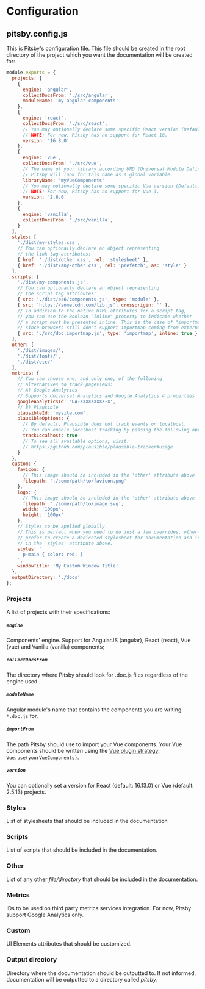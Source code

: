 # Configuration

## pitsby.config.js

This is Pitsby's configuration file. This file should be created in the root directory of the project which you want the documentation will be created for:

``` javascript
module.exports = {
  projects: [
    {
      engine: 'angular',
      collectDocsFrom: './src/angular',
      moduleName: 'my-angular-components'
    },
    {
      engine: 'react',
      collectDocsFrom: './src/react',
      // You may optionally declare some specific React version (Default: 16.13.0)
      // NOTE: For now, Pitsby has no support for React 18.
      version: '16.8.0'
    },
    {
      engine: 'vue',
      collectDocsFrom: './src/vue',
      // The name of your library according UMD (Universal Module Definition).
      // Pitsby will look for this name as a global variable.
      libraryName: 'myVueComponents'
      // You may optionally declare some specific Vue version (Default: 2.5.13)
      // NOTE: For now, Pitsby has no support for Vue 3.
      version: '2.6.0'
    },
    {
      engine: 'vanilla',
      collectDocsFrom: './src/vanilla',
    }
  ],
  styles: [
    './dist/my-styles.css',
    // You can optionally declare an object representing
    // the link tag attributes:
    { href: './dist/other.css', rel: 'stylesheet' },
    { href: './dist/any-other.css', rel: 'prefetch', as: 'style' }
  ],
  scripts: [
    './dist/my-components.js',
    // You can optionally declare an object representing
    // the script tag attributes:
    { src: './dist/es6/components.js', type: 'module' },
    { src: 'https://some.cdn.com/lib.js', crossorigin: '' },
    // In addition to the native HTML attributes for a script tag,
    // you can use the Boolean "inline" property to indicate whether
    // a script must be presented inline. This is the case of "importmaps",
    // since browsers still don't support importmap coming from external sources.
    { src: './src/doc.importmap.js', type: 'importmap', inline: true }
  ],
  other: [
    './dist/images/',
    './dist/fonts/',
    './dist/etc/'
  ],
  metrics: {
    // You can choose one, and only one, of the following
    // alternatives to track pageviews:
    // A) Google Analytics
    // Supports Universal Analytics and Google Analytics 4 properties
    googleAnalyticsId: 'UA-XXXXXXXXX-X',
    // B) Plausible
    plausibleId: 'mysite.com',
    plausibleOptions: {
      // By default, Plausible does not track events on localhost.
      // You can enable localhost tracking by passing the following option:
      trackLocalhost: true
      // To see all available options, visit:
      // https://github.com/plausible/plausible-tracker#usage
    }
  },
  custom: {
    favicon: {
      // This image should be included in the 'other' attribute above
      filepath: './some/path/to/favicon.png'
    },
    logo: {
      // This image should be included in the 'other' attribute above
      filepath: './some/path/to/image.svg',
      width: '100px',
      height: '100px'
    },
    // Styles to be applied globally.
    // This is perfect when you need to do just a few overrides, otherwise,
    // prefer to create a dedicated stylesheet for documentation and include it
    // in the 'styles' attribute above.
    styles: `
      p-main { color: red; }
    `,
    windowTitle: 'My Custom Window Title'
  },
  outputDirectory: './docs'
};

```

### Projects
A list of projects with their specifications:

##### `engine`
Components' engine. Support for AngularJS (angular), React (react), Vue (vue) and Vanilla (vanilla) components;

##### `collectDocsFrom`
The directory where Pitsby should look for .doc.js files regardless of the engine used.

##### `moduleName`
Angular module's name that contains the components you are writing `*.doc.js` for.

##### `importFrom`
The path Pitsby should use to import your Vue components. Your Vue components should be written using the [Vue plugin strategy](https://vuejs.org/v2/guide/plugins.html): `Vue.use(yourVueComponents)`.

##### `version`
You can optionally set a version for React (default: 16.13.0) or Vue (default: 2.5.13) projects.

### Styles
List of stylesheets that should be included in the documentation

### Scripts
List of scripts that should be included in the documentation.

### Other
List of any other *file/directory* that should be included in the documentation.

### Metrics
IDs to be used on third party metrics services integration. For now, Pitsby support Google Analytics only.

### Custom
UI Elements attributes that should be customized.

### Output directory
Directory where the documentation should be outputted to. If not informed, documentation will be outputted to a directory called *pitsby*.

